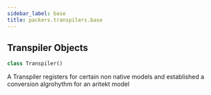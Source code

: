 ```yaml
---
sidebar_label: base
title: packers.transpilers.base
---
```


## Transpiler Objects

```python
class Transpiler()
```

A Transpiler registers for
certain non native models and established
a conversion algrohythm for an aritekt model

